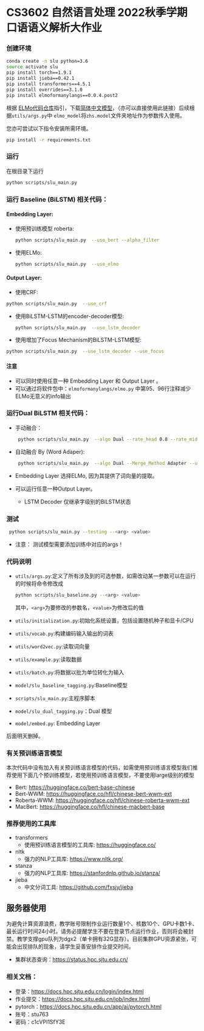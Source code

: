 # CS3602 自然语言处理 2022秋季学期 口语语义解析大作业

### 创建环境

```bash
conda create -n slu python=3.6
source activate slu
pip install torch==1.9.1
pip install jieba==0.42.1
pip install transformers==4.5.1
pip install overrides==3.1.0
pip install elmoformanylangs==0.0.4.post2

```

根据 [ELMo代码仓库](https://github.com/HIT-SCIR/ELMoForManyLangs)指引，下载[简体中文模型](http://39.96.43.154/zhs.model.tar.bz2)，（亦可以直接使用此链接）后续根据`utils/args.py`中 `elmo_model`将`zhs.model`文件夹地址作为参数传入使用。

您亦可尝试以下指令安装所需环境。

```bash
pip install -r requirements.txt
```

### 运行

在根目录下运行

```bash
python scripts/slu_main.py
```

### 运行 Baseline (BiLSTM) 相关代码：

#### Embedding Layer:

-   使用预训练模型 roberta:
      ```bash
      python scripts/slu_main.py  --use_bert --alpha_filter
      ```
-   使用ELMo:

    ```bash
    python scripts/slu_main.py  --use_elmo 
    ```

#### Output Layer:

-   使用CRF:
  ```bash
  python scripts/slu_main.py  --use_crf
  ```

-   使用BiLSTM-LSTM的encoder-decoder模型:

    ```bash
    python scripts/slu_main.py  --use_lstm_decoder
    ```

-   使用增加了Focus Mechanism的BiLSTM-LSTM模型:
  ```bash
  python scripts/slu_main.py  --use_lstm_decoder --use_focus
  ```

#### 注意
-   可以同时使用任意一种 Embedding Layer 和 Output Layer 。
-   可以通过将软件包中：`elmoformanylangs/elmo.py` 中第95、96行注释减少ELMo无意义的info输出

### 运行Dual BiLSTM 相关代码：

-   手动融合：

    ```bash
     python scripts/slu_main.py  --algo Dual --rate_head 0.8 --rate_mid 0.6 --use_dict 
    ```
-   自动融合 By (Word Adaper):
    ```bash
     python scripts/slu_main.py  --algo Dual --Merge_Method Adapter --use_dict
    ```

-   Embedding Layer 选择ELMo, 因为其提供了词向量的提取。
-   可以运行任意一种Output Layer。
    -   LSTM Decoder 仅继承字级别的BiLSTM状态


### 测试

```bash
 python scripts/slu_main.py --testing --<arg> <value>
```

-   注意： 测试模型需要添加训练中对应的args！


### 代码说明

+ `utils/args.py`:定义了所有涉及到的可选参数，如需改动某一参数可以在运行的时候将命令修改成
  
    ```bash
    python scripts/slu_baseline.py --<arg> <value>
    ```
    
    其中，`<arg>`为要修改的参数名，`<value>`为修改后的值
    
+ `utils/initialization.py`:初始化系统设置，包括设置随机种子和显卡/CPU

+ `utils/vocab.py`:构建编码输入输出的词表

+ `utils/word2vec.py`:读取词向量

+ `utils/example.py`:读取数据

+ `utils/batch.py`:将数据以批为单位转化为输入

+ `model/slu_baseline_tagging.py`:Baseline模型

+ `scripts/slu_main.py`:主程序脚本

+ `model/slu_dual_tagging.py`：Dual 模型

+ `model/embed.py`: Embedding Layer

















后面明天删掉。

### 有关预训练语言模型

本次代码中没有加入有关预训练语言模型的代码，如需使用预训练语言模型我们推荐使用下面几个预训练模型，若使用预训练语言模型，不要使用large级别的模型
+ Bert: https://huggingface.co/bert-base-chinese
+ Bert-WWM: https://huggingface.co/hfl/chinese-bert-wwm-ext
+ Roberta-WWM: https://huggingface.co/hfl/chinese-roberta-wwm-ext
+ MacBert: https://huggingface.co/hfl/chinese-macbert-base

### 推荐使用的工具库

+ transformers
  + 使用预训练语言模型的工具库: https://huggingface.co/
+ nltk
  + 强力的NLP工具库: https://www.nltk.org/
+ stanza
  + 强力的NLP工具库: https://stanfordnlp.github.io/stanza/
+ jieba
  + 中文分词工具: https://github.com/fxsjy/jieba

## 服务器使用

为避免计算资源浪费，教学账号限制作业运行数量1个、核数10个、GPU卡数1卡、最长运行时间24小时。请务必提醒学生不要在登录节点运行作业，否则将会被封禁。教学支撑gpu队列为dgx2（单卡拥有32G显存）。目前集群GPU资源紧张，可能会出现排队的现象，请学生妥善安排作业提交时间。

-   集群状态查询：https://status.hpc.sjtu.edu.cn/

###  相关文档：

-   登录：https://docs.hpc.sjtu.edu.cn/login/index.html
-   作业提交：https://docs.hpc.sjtu.edu.cn/job/index.html
-   pytorch：https://docs.hpc.sjtu.edu.cn/app/ai/pytorch.html
-   账号：stu763
-   密码：c1cVPI1SfY3E
